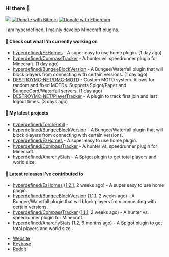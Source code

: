 ### Hi there 👋
![](https://komarev.com/ghpvc/?username=hyperdefined&color=blue) [![Donate with Bitcoin](https://en.cryptobadges.io/badge/micro/1F29aNKQzci3ga5LDcHHawYzFPXvELTFoL)](https://en.cryptobadges.io/donate/1F29aNKQzci3ga5LDcHHawYzFPXvELTFoL) [![Donate with Ethereum](https://en.cryptobadges.io/badge/micro/0x0f58B66993a315dbCc102b4276298B5Ff8895F41)](https://en.cryptobadges.io/donate/0x0f58B66993a315dbCc102b4276298B5Ff8895F41)

I am hyperdefined. I mainly develop Minecraft plugins.

#### 👷 Check out what I'm currently working on

- [hyperdefined/EzHomes](https://github.com/hyperdefined/EzHomes) - A super easy to use home plugin. (1 day ago)
- [hyperdefined/CompassTracker](https://github.com/hyperdefined/CompassTracker) - A hunter vs. speedrunner plugin for Minecraft. (1 day ago)
- [hyperdefined/BungeeBlockVersion](https://github.com/hyperdefined/BungeeBlockVersion) - A Bungee/Waterfall plugin that will block players from connecting with certain versions. (1 day ago)
- [DESTROYMC-NET/DMC-MOTD](https://github.com/DESTROYMC-NET/DMC-MOTD) - Custom MOTD system. Allows for random and fixed MOTDs. Supports Spigot/Paper and BungeeCord/Waterfall servers.  (1 day ago)
- [DESTROYMC-NET/PlayerTracker](https://github.com/DESTROYMC-NET/PlayerTracker) - A plugin to track first join and last logout times. (3 days ago)

#### 🌱 My latest projects

- [hyperdefined/TorchRefill](https://github.com/hyperdefined/TorchRefill) - 
- [hyperdefined/BungeeBlockVersion](https://github.com/hyperdefined/BungeeBlockVersion) - A Bungee/Waterfall plugin that will block players from connecting with certain versions.
- [hyperdefined/EzHomes](https://github.com/hyperdefined/EzHomes) - A super easy to use home plugin.
- [hyperdefined/CompassTracker](https://github.com/hyperdefined/CompassTracker) - A hunter vs. speedrunner plugin for Minecraft.
- [hyperdefined/AnarchyStats](https://github.com/hyperdefined/AnarchyStats) - A Spigot plugin to get total players and world size.

#### 🔭 Latest releases I've contributed to

- [hyperdefined/EzHomes](https://github.com/hyperdefined/EzHomes) ([1.2.1](https://github.com/hyperdefined/EzHomes/releases/tag/1.2.1), 2 weeks ago) - A super easy to use home plugin.
- [hyperdefined/BungeeBlockVersion](https://github.com/hyperdefined/BungeeBlockVersion) ([1.1.1](https://github.com/hyperdefined/BungeeBlockVersion/releases/tag/1.1.1), 2 weeks ago) - A Bungee/Waterfall plugin that will block players from connecting with certain versions.
- [hyperdefined/CompassTracker](https://github.com/hyperdefined/CompassTracker) ([1.1.1](https://github.com/hyperdefined/CompassTracker/releases/tag/1.1.1), 2 weeks ago) - A hunter vs. speedrunner plugin for Minecraft.
- [hyperdefined/AnarchyStats](https://github.com/hyperdefined/AnarchyStats) ([1.2](https://github.com/hyperdefined/AnarchyStats/releases/tag/1.2), 6 months ago) - A Spigot plugin to get total players and world size.

* [Website](https://hyper.lol)
* [Keybase](https://keybase.io/deactivated)
* [Reddit](https://www.reddit.com/user/hyperdefined)
